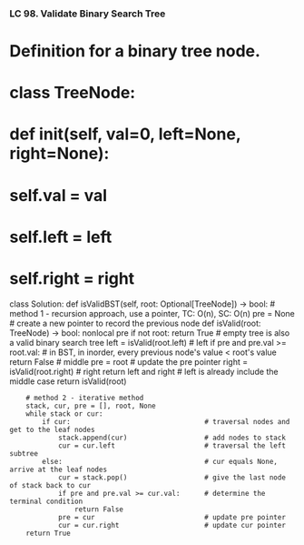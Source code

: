 ### LC 98. Validate Binary Search Tree
# Definition for a binary tree node.
# class TreeNode:
#     def __init__(self, val=0, left=None, right=None):
#         self.val = val
#         self.left = left
#         self.right = right
class Solution:
    def isValidBST(self, root: Optional[TreeNode]) -> bool:
        # method 1 - recursion approach, use a pointer, TC: O(n), SC: O(n)
        pre = None                                  # create a new pointer to record the previous node
        def isValid(root: TreeNode) -> bool:
            nonlocal pre
            if not root: return True                # empty tree is also a valid binary search tree
            left = isValid(root.left)               # left
            if pre and pre.val >= root.val:         # in BST, in inorder, every previous node's value < root's value
                return False                        # middle
            pre = root                              # update the pre pointer
            right = isValid(root.right)             # right
            return left and right                   # left is already include the middle case
        return isValid(root)

        # method 2 - iterative method
        stack, cur, pre = [], root, None            
        while stack or cur:
            if cur:                                 # traversal nodes and get to the leaf nodes
                stack.append(cur)                   # add nodes to stack
                cur = cur.left                      # traversal the left subtree
            else:                                   # cur equals None, arrive at the leaf nodes
                cur = stack.pop()                   # give the last node of stack back to cur
                if pre and pre.val >= cur.val:      # determine the terminal condition
                    return False
                pre = cur                           # update pre pointer
                cur = cur.right                     # update cur pointer
        return True